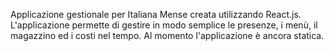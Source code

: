 Applicazione gestionale per Italiana Mense creata utilizzando React.js.
L'applicazione permette di gestire in modo semplice le presenze, i menù, il magazzino ed i costi nel tempo. 
Al momento l'applicazione è ancora statica. 
